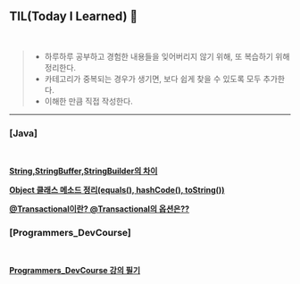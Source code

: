 ## TIL(Today I Learned) 🚀
<br>

> - 하루하루 공부하고 경험한 내용들을 잊어버리지 않기 위해, 또 복습하기 위해 정리한다.<br>
> - 카테고리가 중복되는 경우가 생기면, 보다 쉽게 찾을 수 있도록 모두 추가한다.<br>
> - 이해한 만큼 직접 작성한다.


___

### **[Java]**
<br>


**[String,StringBuffer,StringBuilder의 차이](https://github.com/LSH0809/TIL/blob/master/Java/String%2CStringBuffer%2CStringBuilder/String_StringBuffer_StringBuilder.md)**

**[Object 클래스 메소드 정리(equals(), hashCode(), toString())](https://today-retrospect.tistory.com/92?category=464082)**

**[@Transactional이란? @Transactional의 옵션은??](https://today-retrospect.tistory.com/243?category=466882)**
<br>

### **[Programmers_DevCourse]**
<br>


**[Programmers_DevCourse 강의 필기](https://github.com/LSH0809/TIL/tree/master/Programmers_Lecture)**
